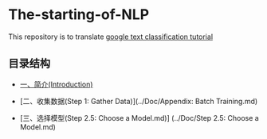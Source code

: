 # The-starting-of-NLP

This repository is to translate [google text classification tutorial](https://developers.google.com/machine-learning/guides/text-classification/)

## 目录结构

* [一、简介(Introduction)](../Doc/Introduction.md)

* [二、收集数据(Step 1: Gather Data)](../Doc/Appendix: Batch Training.md)

* [三、选择模型(Step 2.5: Choose a Model.md)] (../Doc/Step 2.5: Choose a Model.md)
